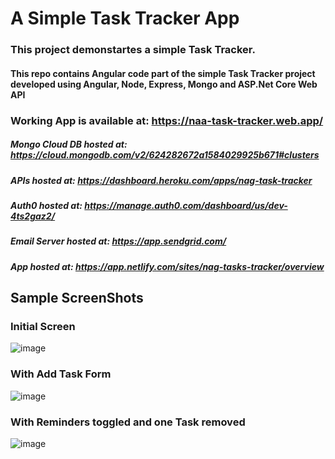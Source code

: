 # A Simple Task Tracker App

### This project demonstartes a simple Task Tracker.

#### This repo contains Angular code part of the simple Task Tracker project developed using Angular, Node, Express, Mongo and ASP.Net Core Web API

### Working App is available at: https://naa-task-tracker.web.app/

##### Mongo Cloud DB hosted at: https://cloud.mongodb.com/v2/624282672a1584029925b671#clusters
##### APIs hosted at: https://dashboard.heroku.com/apps/nag-task-tracker
##### Auth0 hosted at: https://manage.auth0.com/dashboard/us/dev-4ts2gaz2/
##### Email Server hosted at: https://app.sendgrid.com/
##### App hosted at: https://app.netlify.com/sites/nag-tasks-tracker/overview

## Sample ScreenShots
### Initial Screen
![image](https://user-images.githubusercontent.com/101856709/161534131-b14e2075-f4d2-4a70-9fea-decb6a13ac49.png)

### With Add Task Form
![image](https://user-images.githubusercontent.com/101856709/161534219-e8197f35-8a78-409b-aac2-df2fd2a14b87.png)

### With Reminders toggled and one Task removed
![image](https://user-images.githubusercontent.com/101856709/161534327-4e2205d3-8d1c-4eed-8782-f2089a0b40ff.png)

